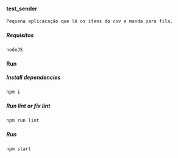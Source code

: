 #### test_sender
```sh
Pequena aplicacação que lê os itens do csv e manda para fila.
```
##### Requisitos
```sh
nodeJS
```
#### Run
##### Install dependencies
```sh
npm i
```
##### Run lint or fix lint
```sh
npm run lint
```
##### Run
```sh
npm start
```
